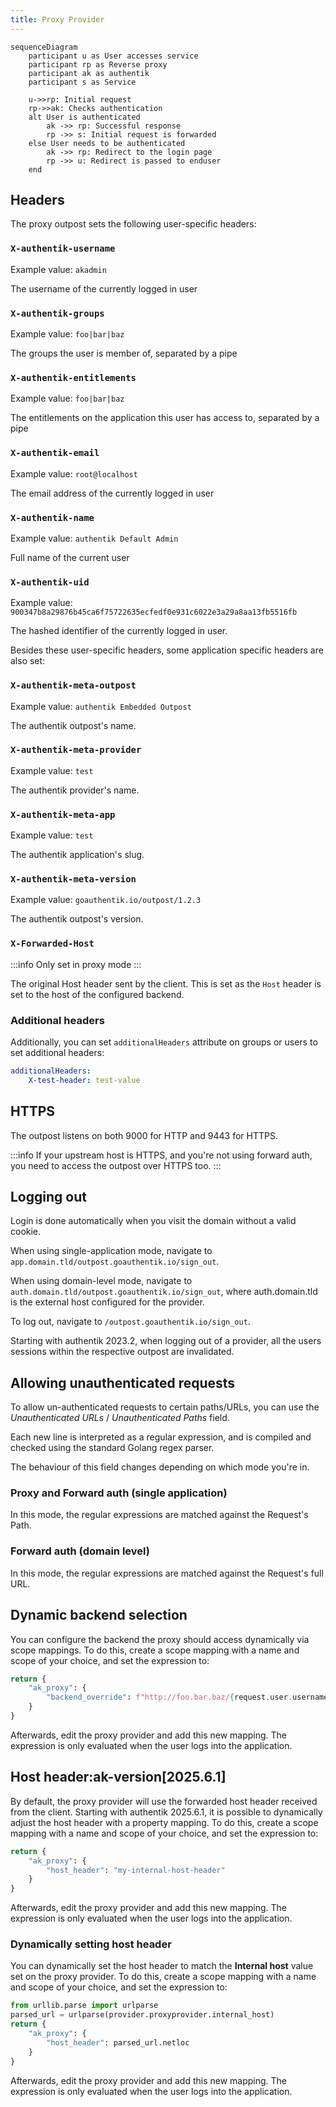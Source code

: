 ```yaml
---
title: Proxy Provider
---
```


```mermaid
sequenceDiagram
    participant u as User accesses service
    participant rp as Reverse proxy
    participant ak as authentik
    participant s as Service

    u->>rp: Initial request
    rp->>ak: Checks authentication
    alt User is authenticated
        ak ->> rp: Successful response
        rp ->> s: Initial request is forwarded
    else User needs to be authenticated
        ak ->> rp: Redirect to the login page
        rp ->> u: Redirect is passed to enduser
    end
```

## Headers

The proxy outpost sets the following user-specific headers:

### `X-authentik-username`

Example value: `akadmin`

The username of the currently logged in user

### `X-authentik-groups`

Example value: `foo|bar|baz`

The groups the user is member of, separated by a pipe

### `X-authentik-entitlements`

Example value: `foo|bar|baz`

The entitlements on the application this user has access to, separated by a pipe

### `X-authentik-email`

Example value: `root@localhost`

The email address of the currently logged in user

### `X-authentik-name`

Example value: `authentik Default Admin`

Full name of the current user

### `X-authentik-uid`

Example value: `900347b8a29876b45ca6f75722635ecfedf0e931c6022e3a29a8aa13fb5516fb`

The hashed identifier of the currently logged in user.

Besides these user-specific headers, some application specific headers are also set:

### `X-authentik-meta-outpost`

Example value: `authentik Embedded Outpost`

The authentik outpost's name.

### `X-authentik-meta-provider`

Example value: `test`

The authentik provider's name.

### `X-authentik-meta-app`

Example value: `test`

The authentik application's slug.

### `X-authentik-meta-version`

Example value: `goauthentik.io/outpost/1.2.3`

The authentik outpost's version.

### `X-Forwarded-Host`

:::info
Only set in proxy mode
:::

The original Host header sent by the client. This is set as the `Host` header is set to the host of the configured backend.

### Additional headers

Additionally, you can set `additionalHeaders` attribute on groups or users to set additional headers:

```yaml
additionalHeaders:
    X-test-header: test-value
```

## HTTPS

The outpost listens on both 9000 for HTTP and 9443 for HTTPS.

:::info
If your upstream host is HTTPS, and you're not using forward auth, you need to access the outpost over HTTPS too.
:::

## Logging out

Login is done automatically when you visit the domain without a valid cookie.

When using single-application mode, navigate to `app.domain.tld/outpost.goauthentik.io/sign_out`.

When using domain-level mode, navigate to `auth.domain.tld/outpost.goauthentik.io/sign_out`, where auth.domain.tld is the external host configured for the provider.

To log out, navigate to `/outpost.goauthentik.io/sign_out`.

Starting with authentik 2023.2, when logging out of a provider, all the users sessions within the respective outpost are invalidated.

## Allowing unauthenticated requests

To allow un-authenticated requests to certain paths/URLs, you can use the _Unauthenticated URLs_ / _Unauthenticated Paths_ field.

Each new line is interpreted as a regular expression, and is compiled and checked using the standard Golang regex parser.

The behaviour of this field changes depending on which mode you're in.

### Proxy and Forward auth (single application)

In this mode, the regular expressions are matched against the Request's Path.

### Forward auth (domain level)

In this mode, the regular expressions are matched against the Request's full URL.

## Dynamic backend selection

You can configure the backend the proxy should access dynamically via scope mappings. To do this, create a scope mapping with a name and scope of your choice, and set the expression to:

```python
return {
    "ak_proxy": {
        "backend_override": f"http://foo.bar.baz/{request.user.username}"
    }
}
```

Afterwards, edit the proxy provider and add this new mapping. The expression is only evaluated when the user logs into the application.

## Host header:ak-version[2025.6.1]

By default, the proxy provider will use the forwarded host header received from the client. Starting with authentik 2025.6.1, it is possible to dynamically adjust the host header with a property mapping. To do this, create a scope mapping with a name and scope of your choice, and set the expression to:

```python
return {
    "ak_proxy": {
        "host_header": "my-internal-host-header"
    }
}
```

Afterwards, edit the proxy provider and add this new mapping. The expression is only evaluated when the user logs into the application.

### Dynamically setting host header

You can dynamically set the host header to match the **Internal host** value set on the proxy provider. To do this, create a scope mapping with a name and scope of your choice, and set the expression to:

```python
from urllib.parse import urlparse
parsed_url = urlparse(provider.proxyprovider.internal_host)
return {
    "ak_proxy": {
        "host_header": parsed_url.netloc
    }
}
```

Afterwards, edit the proxy provider and add this new mapping. The expression is only evaluated when the user logs into the application.
